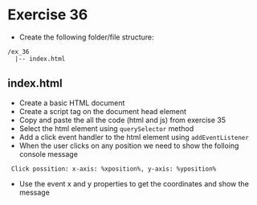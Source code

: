 # Exercise 36

* Create the following folder/file structure:
```
/ex_36
  |-- index.html
```

## index.html
* Create a basic HTML document
* Create a script tag on the document head element
* Copy and paste the all the code (html and js) from exercise 35
* Select the html element using `querySelector` method
* Add a click event handler to the html element using `addEventListener`
* When the user clicks on any position we need to show the folloing console message
```
 Click possition: x-axis: %xposition%, y-axis: %yposition%
```
* Use the event x and y properties to get the coordinates and show the message
